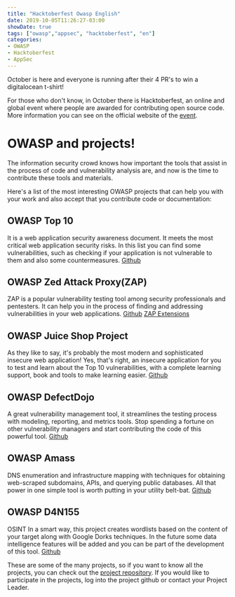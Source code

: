 ```yaml
---
title: "Hacktoberfest Owasp English"
date: 2019-10-05T11:26:27-03:00
showDate: true
tags: ["owasp","appsec", "hacktoberfest", "en"]
categories:
- OWASP
- Hacktoberfest
- AppSec
---
```


October is here and everyone is running after their 4 PR's to win a digitalocean t-shirt!

For those who don't know, in October there is Hacktoberfest, an online and global event where people are awarded for contributing open source code. More information you can see on the official website of the [event](https://hacktoberfest.digitalocean.com).

# OWASP and projects!

The information security crowd knows how important the tools that assist in the process of code and vulnerability analysis are, and now is the time to contribute these tools and materials.

Here's a list of the most interesting OWASP projects that can help you with your work and also accept that you contribute code or documentation:

## OWASP Top 10

It is a web application security awareness document. It meets the most critical web application security risks. In this list you can find some vulnerabilities, such as checking if your application is not vulnerable to them and also some countermeasures. [Github](https://github.com/OWASP/Top10/issues)

## OWASP Zed Attack Proxy(ZAP)

ZAP is a popular vulnerability testing tool among security professionals and pentesters. It can help you in the process of finding and addressing vulnerabilities in your web applications. [Github](https://github.com/zaproxy/zaproxy/) [ZAP Extensions](https://github.com/zaproxy/zap-extensions/)

## OWASP Juice Shop Project

As they like to say, it's probably the most modern and sophisticated insecure web application! Yes, that's right, an insecure application for you to test and learn about the Top 10 vulnerabilities, with a complete learning support, book and tools to make learning easier. [Github](https://github.com/bkimminich/juice-shop)

## OWASP DefectDojo

A great vulnerability management tool, it streamlines the testing process with modeling, reporting, and metrics tools. Stop spending a fortune on other vulnerability managers and start contributing the code of this powerful tool. [Github](https://github.com/DefectDojo/django-DefectDojo/)

## OWASP Amass

DNS enumeration and infrastructure mapping with techniques for obtaining web-scraped subdomains, APIs, and querying public databases. All that power in one simple tool is worth putting in your utility belt-bat. [Github](https://github.com/OWASP/Amass)

## OWASP D4N155

OSINT In a smart way, this project creates wordlists based on the content of your target along with Google Dorks techniques. In the future some data intelligence features will be added and you can be part of the development of this tool. [Github](https://github.com/OWASP/D4N155)

These are some of the many projects, so if you want to know all the projects, you can check out the [project repository](https://www.owasp.org/index.php/Category:OWASP_Project#tab=Project_Inventory). If you would like to participate in the projects, log into the project github or contact your Project Leader.
